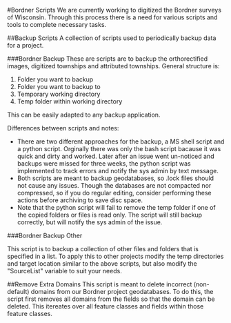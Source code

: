#Bordner Scripts
We are currently working to digitized the Bordner surveys of Wisconsin. Through this process there is a need for various scripts and tools to complete necessary tasks.

##Backup Scripts
A collection of scripts used to periodically backup data for a project.

###Bordner Backup
These are scripts are to backup the orthorectified images, digitized townships and attributed townships. General structure is:

1. Folder you want to backup
2. Folder you want to backup to
3. Temporary working directory
4. Temp folder within working directory

This can be easily adapted to any backup application.

Differences between scripts and notes:
- There are two different approaches for the backup, a MS shell script and a python script. Orginally there was only the bash script bacause it was quick and dirty and worked. Later after an issue went un-noticed and backups were missed for three weeks, the python script was implemented to track errors and notify the sys admin by text message.
- Both scripts are meant to backup geodatabases, so .lock files should not cause any issues. Though the databases are not compacted nor compressed, so if you do regular editing, consider performing these actions before archiving to save disc space.
- Note that the python script will fail to remove the temp folder if one of the copied folders or files is read only. The script will still backup correctly, but will notify the sys admin of the issue.

###Bordner Backup Other

This script is to backup a collection of other files and folders that is specified in a list. To apply this to other projects modify the temp directories and target location similar to the above scripts, but also modify the "SourceList" variable to suit your needs.

##Remove Extra Domains
This script is meant to delete incorrect (non-default) domains from our Bordner project geodatabases. To do this, the script first removes all domains from the fields so that the domain can be deleted. This itereates over all feature classes and fields within those feature classes.
